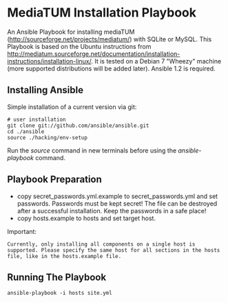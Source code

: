MediaTUM Installation Playbook
==============================

An Ansible Playbook for installing mediaTUM (http://sourceforge.net/projects/mediatum/) with SQLite or MySQL.
This Playbook is based on the Ubuntu instructions from http://mediatum.sourceforge.net/documentation/installation-instructions/installation-linux/.
It is tested on a Debian 7 "Wheezy" machine (more supported distributions will be added later).
Ansible 1.2 is required.

Installing Ansible
------------------

Simple installation of a current version via git:
    
    # user installation
    git clone git://github.com/ansible/ansible.git
    cd ./ansible
    source ./hacking/env-setup

Run the _source_ command in new terminals before using the _ansible-playbook_ command.

Playbook Preparation
--------------------

* copy secret\_passwords.yml.example to secret\_passwords.yml and set passwords. Passwords must be kept secret! 
The file can be destroyed after a successful installation. Keep the passwords in a safe place!
* copy hosts.example to hosts and set target host.
  
Important:

    Currently, only installing all components on a single host is supported. Please specify the same host for all sections in the hosts file, like in the hosts.example file.

Running The Playbook
--------------------

    ansible-playbook -i hosts site.yml


